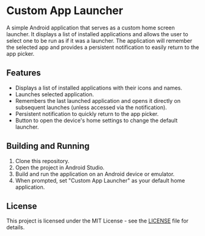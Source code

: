 # Custom App Launcher

A simple Android application that serves as a custom home screen launcher. It displays a list of installed applications and allows the user to select one to be run as if it was a launcher. The application will remember the selected app and provides a persistent notification to easily return to the app picker.

## Features

*   Displays a list of installed applications with their icons and names.
*   Launches selected application.
*   Remembers the last launched application and opens it directly on subsequent launches (unless accessed via the notification).
*   Persistent notification to quickly return to the app picker.
*   Button to open the device's home settings to change the default launcher.

## Building and Running

1.  Clone this repository.
2.  Open the project in Android Studio.
3.  Build and run the application on an Android device or emulator.
4.  When prompted, set "Custom App Launcher" as your default home application.

## License

This project is licensed under the MIT License - see the [LICENSE](LICENSE) file for details.
